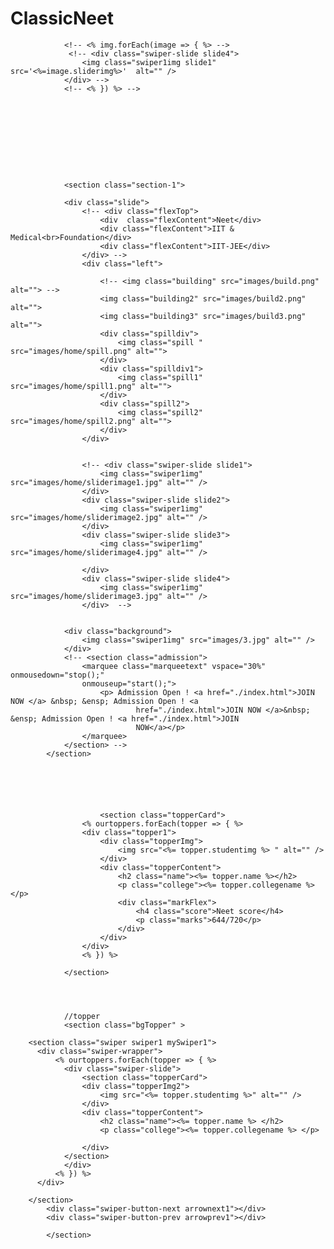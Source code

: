 # ClassicNeet


<!-- <div class="swiper-slide slide1">
					<img class="swiper1img" src="images/home/sliderimage1.jpg" alt="" />
				</div>
				<div class="swiper-slide slide2">
					<img class="swiper1img" src="images/home/sliderimage2.jpg" alt="" />
				</div>
				<div class="swiper-slide slide3">
					<img class="swiper1img" src="images/home/sliderimage4.jpg" alt="" />
	
				</div>
				<div class="swiper-slide slide4">
					<img class="swiper1img" src="images/home/sliderimage3.jpg" alt="" />
				</div> -->
				<!-- <% img.forEach(image => { %> -->
				 <!-- <div class="swiper-slide slide4">
					<img class="swiper1img slide1" src='<%=image.sliderimg%>'  alt="" />
				</div> -->
				<!-- <% }) %> -->










				<section class="section-1">
				
				<div class="slide">
					<!-- <div class="flexTop">
						<div  class="flexContent">Neet</div>
						<div class="flexContent">IIT & Medical<br>Foundation</div>
						<div class="flexContent">IIT-JEE</div>
					</div> -->
					<div class="left">
						
						<!-- <img class="building" src="images/build.png" alt=""> -->
						<img class="building2" src="images/build2.png" alt="">
						<img class="building3" src="images/build3.png" alt="">
						<div class="spilldiv">
							<img class="spill " src="images/home/spill.png" alt="">
						</div>
						<div class="spilldiv1">
							<img class="spill1" src="images/home/spill1.png" alt="">
						</div>
						<div class="spill2">
							<img class="spill2" src="images/home/spill2.png" alt="">
						</div>
					</div>
					
					
					<!-- <div class="swiper-slide slide1">
						<img class="swiper1img" src="images/home/sliderimage1.jpg" alt="" />
					</div>
					<div class="swiper-slide slide2">
						<img class="swiper1img" src="images/home/sliderimage2.jpg" alt="" />
					</div>
					<div class="swiper-slide slide3">
						<img class="swiper1img" src="images/home/sliderimage4.jpg" alt="" />
		
					</div>
					<div class="swiper-slide slide4">
						<img class="swiper1img" src="images/home/sliderimage3.jpg" alt="" />
					</div>  -->
				
				
				<div class="background">
					<img class="swiper1img" src="images/3.jpg" alt="" /> 
				</div>
				<!-- <section class="admission">
					<marquee class="marqueetext" vspace="30%" onmousedown="stop();"
					onmouseup="start();">
						<p> Admission Open ! <a href="./index.html">JOIN NOW </a> &nbsp; &ensp; Admission Open ! <a
								href="./index.html">JOIN NOW </a>&nbsp; &ensp; Admission Open ! <a href="./index.html">JOIN
								NOW</a></p>
					</marquee>
				</section> -->
			</section>






						<section class="topperCard">
					<% ourtoppers.forEach(topper => { %>
					<div class="topper1">
						<div class="topperImg">
							<img src="<%= topper.studentimg %> " alt="" />
						</div>
						<div class="topperContent">
							<h2 class="name"><%= topper.name %></h2>
							<p class="college"><%= topper.collegename %></p>
							<div class="markFlex">
								<h4 class="score">Neet score</h4>
								<p class="marks">644/720</p>
							</div>
						</div>
					</div>
					<% }) %>
				
				</section>




				//topper 
				<section class="bgTopper" >
				
        <section class="swiper swiper1 mySwiper1">
          <div class="swiper-wrapper">
			  <% ourtoppers.forEach(topper => { %>
				<div class="swiper-slide">
					<section class="topperCard">
					<div class="topperImg2">
						<img src="<%= topper.studentimg %>" alt="" />
					</div>
					<div class="topperContent">
						<h2 class="name"><%= topper.name %> </h2>
						<p class="college"><%= topper.collegename %> </p>
						
					</div>
				</section>   
				</div>
			  <% }) %>
          </div>

        </section>
			<div class="swiper-button-next arrownext1"></div>
          	<div class="swiper-button-prev arrowprev1"></div>
		
			</section>